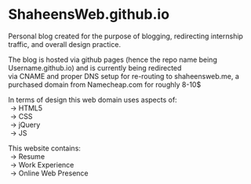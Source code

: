 # ShaheensWeb.github.io
Personal blog created for the purpose of blogging, redirecting internship traffic, and overall design practice. <br />

The blog is hosted via github pages (hence the repo name being Username.github.io) and is currently being redirected <br />
via CNAME and proper DNS setup for re-routing to shaheensweb.me, a purchased domain from Namecheap.com for roughly 8-10$ <br />

In terms of design this web domain uses aspects of: <br />
&nbsp;-> HTML5<br />
&nbsp;-> CSS<br />
&nbsp;-> jQuery <br />
&nbsp;-> JS <br />
  
This website contains: <br />
&nbsp;-> Resume <br />
&nbsp;-> Work Experience <br />
&nbsp;-> Online Web Presence <br />
   
  
  
  
